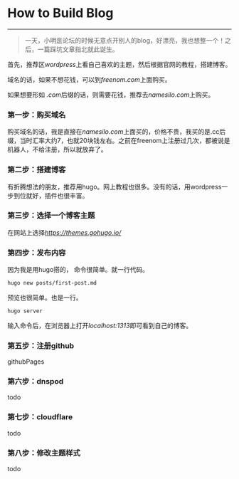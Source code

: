 # How to Build Blog


---

> 一天，小明逛论坛的时候无意点开别人的blog，好漂亮，我也想整一个！之后，一篇踩坑文章指北就此诞生。

首先，推荐区*wordpress*上看自己喜欢的主题，然后根据官网的教程，搭建博客。

域名的话，如果不想花钱，可以到*freenom.com*上面购买。

如果想要形如 *.com*后缀的话，则需要花钱，推荐去*namesilo.com*上购买。

### 第一步：购买域名

购买域名的话，我是直接在*namesilo.com*上面买的，价格不贵，我买的是.cc后缀，当时汇率大约7，也就20块钱左右。之前在freenom上注册过几次，都被说是机器人，不给注册，所以就放弃了。

### 第二步：搭建博客

有折腾想法的朋友，推荐用hugo。网上教程也很多。没有的话，用wordpress一步到位就好，插件也很丰富。

### 第三步：选择一个博客主题

在网站上选择*https://themes.gohugo.io/*

### 第四步：发布内容

因为我是用hugo搭的， 命令很简单。就一行代码。

```bash
hugo new posts/first-post.md
```

预览也很简单。也是一行。

```bash
hugo server
```

输入命令后，在浏览器上打开*localhost:1313*即可看到自己的博客。

### 第五步：注册github

githubPages

### 第六步：dnspod

todo

### 第七步：cloudflare

todo

### 第八步：修改主题样式

todo
